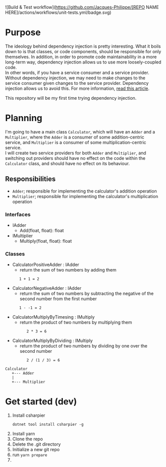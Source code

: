 ![Build & Test workflow](https://github.com/Jacques-Philippe/[REPO NAME HERE]/actions/workflows/unit-tests.yml/badge.svg)

# Purpose

The ideology behind dependency injection is pretty interesting. What it boils down to is that classes, or code components, should be responsible for only themselves. In addition, in order to promote code maintainability in a more long-term way, dependency injection allows us to use more loosely-coupled code.  
In other words, if you have a service consumer and a service provider. Without dependency injection, we may need to make changes to the service consumer given changes to the service provider. Dependency injection allows us to avoid this.
For more information, [read this article](https://docs.microsoft.com/en-us/dotnet/core/extensions/dependency-injection).

This repository will be my first time trying dependency injection.

# Planning

I'm going to have a main class `Calculator`, which will have an `Adder` and a `Multiplier`, where the `Adder` is a consumer of some addition-centric service, and `Multiplier` is a consumer of some multiplication-centric service.  
I will create two service providers for both `Adder` and `Multiplier`, and switching out providers should have no effect on the code within the `Calculator` class, and should have no effect on its behaviour.

## Responsibilities

- `Adder`; responsible for implementing the calculator's addition operation
- `Multiplier`; responsible for implementing the calculator's multiplication operation

### Interfaces

- IAdder
  - Add(float, float): float
- IMultiplier
  - Multiply(float, float): float

### Classes

- CalculatorPositiveAdder : IAdder
  - return the sum of two numbers by adding them
  ```
     1 + 1 = 2
  ```
- CalculatorNegativeAdder : IAdder
  - return the sum of two numbers by subtracting the negative of the second number from the first number
  ```
     1 - -1 = 2
  ```
- CalculatorMultiplyByTimesing : IMultiply
  - return the product of two numbers by multiplying them
    ```
       2 * 3 = 6
    ```
- CalculatorMultiplyByDividing : IMultiply
  - return the product of two numbers by dividing by one over the second number
    ```
       2 / (1 / 3) = 6
    ```

```
Calculator
   +--- Adder
   |
   +--- Multiplier
```

# Get started (dev)

1. Install csharpier
   ```
   dotnet tool install csharpier -g
   ```
1. Install yarn
1. Clone the repo
1. Delete the .git directory
1. Initialize a new git repo
1. run `yarn prepare`
1.
